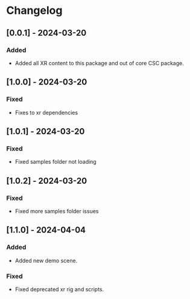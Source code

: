 # Changelog

## [0.0.1] - 2024-03-20

### Added
- Added all XR content to this package and out of core CSC package.


## [1.0.0] - 2024-03-20

### Fixed
- Fixes to xr dependencies


## [1.0.1] - 2024-03-20

### Fixed
- Fixed samples folder not loading


## [1.0.2] - 2024-03-20

### Fixed
- Fixed more samples folder issues


## [1.1.0] - 2024-04-04

### Added
- Added new demo scene.

### Fixed
- Fixed deprecated xr rig and scripts.
